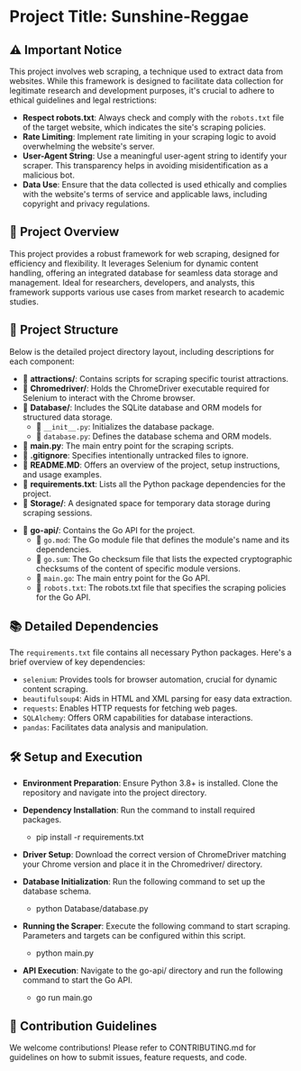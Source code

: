 
# Project Title: Sunshine-Reggae

## ⚠️ Important Notice

This project involves web scraping, a technique used to extract data from websites. While this framework is designed to facilitate data collection for legitimate research and development purposes, it's crucial to adhere to ethical guidelines and legal restrictions:

- **Respect robots.txt**: Always check and comply with the `robots.txt` file of the target website, which indicates the site's scraping policies.
- **Rate Limiting**: Implement rate limiting in your scraping logic to avoid overwhelming the website's server.
- **User-Agent String**: Use a meaningful user-agent string to identify your scraper. This transparency helps in avoiding misidentification as a malicious bot.
- **Data Use**: Ensure that the data collected is used ethically and complies with the website's terms of service and applicable laws, including copyright and privacy regulations.

## 🚀 Project Overview

This project provides a robust framework for web scraping, designed for efficiency and flexibility. It leverages Selenium for dynamic content handling, offering an integrated database for seamless data storage and management. Ideal for researchers, developers, and analysts, this framework supports various use cases from market research to academic studies.

## 📂  Project Structure

Below is the detailed project directory layout, including descriptions for each component:

- 📁 **attractions/**: Contains scripts for scraping specific tourist attractions.
- 📁 **Chromedriver/**: Holds the ChromeDriver executable required for Selenium to interact with the Chrome browser.
- 📁 **Database/**: Includes the SQLite database and ORM models for structured data storage.
  - 📄 `__init__.py`: Initializes the database package.
  - 📄 `database.py`: Defines the database schema and ORM models.
- 📄 **main.py**: The main entry point for the scraping scripts.
- 📄 **.gitignore**: Specifies intentionally untracked files to ignore.
- 📄 **README.MD**: Offers an overview of the project, setup instructions, and usage examples.
- 📄 **requirements.txt**: Lists all the Python package dependencies for the project.
- 📁 **Storage/**: A designated space for temporary data storage during scraping sessions.
<!-- add the new go-api folder that contains go.mod, go.sum, main.go robots.txt -->
- 📁 **go-api/**: Contains the Go API for the project.
  - 📄 `go.mod`: The Go module file that defines the module's name and its dependencies.
  - 📄 `go.sum`: The Go checksum file that lists the expected cryptographic checksums of the content of specific module versions.
  - 📄 `main.go`: The main entry point for the Go API.
  - 📄 `robots.txt`: The robots.txt file that specifies the scraping policies for the Go API.

## 📚 Detailed Dependencies

The `requirements.txt` file contains all necessary Python packages. Here's a brief overview of key dependencies:

- `selenium`: Provides tools for browser automation, crucial for dynamic content scraping.
- `beautifulsoup4`: Aids in HTML and XML parsing for easy data extraction.
- `requests`: Enables HTTP requests for fetching web pages.
- `SQLAlchemy`: Offers ORM capabilities for database interactions.
- `pandas`: Facilitates data analysis and manipulation.

## 🛠 Setup and Execution

- **Environment Preparation**: Ensure Python 3.8+ is installed. Clone the repository and navigate into the project directory.

- **Dependency Installation**: Run the command to install required packages.
  - pip install -r requirements.txt

- **Driver Setup**: Download the correct version of ChromeDriver matching your Chrome version and place it in the Chromedriver/ directory.

- **Database Initialization**: Run the following command to set up the database schema.
  - python Database/database.py

- **Running the Scraper**: Execute the following command to start scraping. Parameters and targets can be configured within this script.
  - python main.py

- **API Execution**: Navigate to the go-api/ directory and run the following command to start the Go API.
  - go run main.go

## 📝 Contribution Guidelines

We welcome contributions! Please refer to CONTRIBUTING.md for guidelines on how to submit issues, feature requests, and code.
